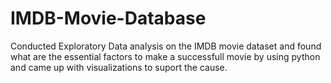 # IMDB-Movie-Database
Conducted Exploratory Data analysis on the IMDB movie dataset and found what are the essential factors to make a successfull movie by using python and came up with visualizations to suport the cause.
